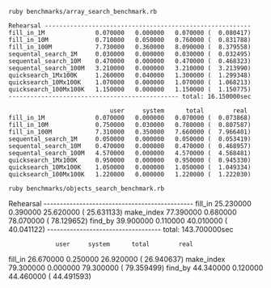 ```
ruby benchmarks/array_search_benchmark.rb
```

```
Rehearsal ---------------------------------------------------------
fill_in_1M              0.070000   0.000000   0.070000 (  0.080417)
fill_in_10M             0.710000   0.050000   0.760000 (  0.831788)
fill_in_100M            7.730000   0.360000   8.090000 (  8.379558)
sequental_search_1M     0.030000   0.000000   0.030000 (  0.032495)
sequental_search_10M    0.470000   0.000000   0.470000 (  0.468323)
sequental_search_100M   3.210000   0.000000   3.210000 (  3.213990)
quicksearch_1Mx100K     1.260000   0.040000   1.300000 (  1.299348)
quicksearch_10Mx100K    1.070000   0.000000   1.070000 (  1.068213)
quicksearch_100Mx100K   1.150000   0.000000   1.150000 (  1.150775)
----------------------------------------------- total: 16.150000sec

                            user     system      total        real
fill_in_1M              0.070000   0.000000   0.070000 (  0.073868)
fill_in_10M             0.750000   0.030000   0.780000 (  0.807587)
fill_in_100M            7.310000   0.350000   7.660000 (  7.966401)
sequental_search_1M     0.050000   0.000000   0.050000 (  0.053419)
sequental_search_10M    0.470000   0.000000   0.470000 (  0.468957)
sequental_search_100M   4.570000   0.000000   4.570000 (  4.568481)
quicksearch_1Mx100K     0.950000   0.000000   0.950000 (  0.945330)
quicksearch_10Mx100K    1.050000   0.000000   1.050000 (  1.049334)
quicksearch_100Mx100K   1.220000   0.000000   1.220000 (  1.222030)
```

```
ruby benchmarks/objects_search_benchmark.rb
```

Rehearsal ----------------------------------------------
fill_in     25.230000   0.390000  25.620000 ( 25.631133)
make_index  77.390000   0.680000  78.070000 ( 78.129652)
find_by     39.900000   0.110000  40.010000 ( 40.041122)
----------------------------------- total: 143.700000sec

                 user     system      total        real
fill_in     26.670000   0.250000  26.920000 ( 26.940637)
make_index  79.300000   0.000000  79.300000 ( 79.359499)
find_by     44.340000   0.120000  44.460000 ( 44.491593)
